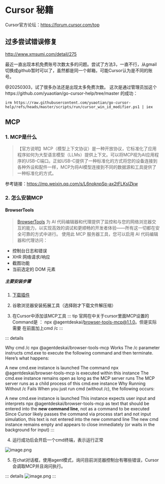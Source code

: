 # Cursor 秘籍

Cursor官方论坛：https://forum.cursor.com/top

## 过多尝试错误修复

http://www.xmsumi.com/detail/275

最近一直出现本机免费账号次数太多的问题。尝试了方法3，一直不行，从gmail切换成github暂时可以了，虽然都是同一个邮箱，可能Cursor认为是不同的账号。

@20250303，试了很多办法还是出现太多免费次数。
这次是通过管理员加这个https://github.com/yuaotian/go-cursor-help/tree/master 的成功：

``` 
irm https://raw.githubusercontent.com/yuaotian/go-cursor-help/refs/heads/master/scripts/run/cursor_win_id_modifier.ps1 | iex
```

## MCP

### 1. MCP是什么

> 【官方说明】MCP（模型上下文协议）是一种开放协议，它标准化了应用程序如何为大型语言模型（LLMs）提供上下文。可以将MCP视为AI应用程序的USB-C端口。正如USB-C提供了一种标准化的方式将您的设备连接到各种外设和配件一样，MCP为将AI模型连接到不同的数据源和工具提供了一种标准化的方式。

参考链接：https://mp.weixin.qq.com/s/L6noknpSp-ax2tFLKsIZkw

### 2. 怎么安装MCP
#### BrowserTools

> [BrowserTools](https://browsertools.agentdesk.ai/installation) 为 AI 代码编辑器和代理提供了监控和与您的网络浏览器交互的能力，以实现高效的调试和更顺畅的开发者体验——所有这一切都在安全可靠的方式中进行。
> 使用此 MCP 服务器工具，您可以启用 AI 代码编辑器和代理访问：

 * 控制台日志和错误
 * XHR 网络请求/响应
 * 截图功能
 * 当前选定的 DOM 元素

##### 主要安装步骤
1. [下载插件](https://github.com/AgentDeskAI/browser-tools-mcp/releases/download/v1.1.0/chrome-extension-v1-1-0.zip)

2. 谷歌浏览器安装拓展工具（选择刚才下载文件解压缩）

3. 在Cursor中添加该MCP工具
::: tip
官网在中关于cursor里面MCP设置的Command是 ：
npx @agentdeskai/browser-tools-mcp@1.1.0。但是实际需要
在前面加上cmd /c 
:::

::: details

Why cmd /c npx @agentdeskai/browser-tools-mcp Works
The /c parameter instructs cmd.exe to execute the following command and then terminate. Here’s what happens:

A new cmd.exe instance is launched
The command npx @agentdeskai/browser-tools-mcp is executed within this instance
The cmd.exe instance remains open as long as the MCP server runs
The MCP server runs as a child process of this cmd.exe instance
Why Running Without /c Fails
When you just run cmd (without /c), the following occurs:

A new cmd.exe instance is launched
This instance expects user input and interprets npx @agentdeskai/browser-tools-mcp as text that should be entered into the **new command line**, not as a command to be executed
Since Cursor likely passes the command via process start and not input simulation, this text is not entered into the new command line
The new cmd instance remains empty and appears to close immediately (or waits in the background for input)
:::

4. 运行成功后会开启一个cmd终端，表示运行正常

![image.png](https://cloudflare-imgbed-1d8.pages.dev/file/1740980667832_image.png)

5. 在chat对话框，使用agent模式，询问目前浏览器控制台有哪些错误，Cursor会调取MCP并且询问执行。

::: details
![image.png](https://cloudflare-imgbed-1d8.pages.dev/file/1740980764008_image.png)
:::